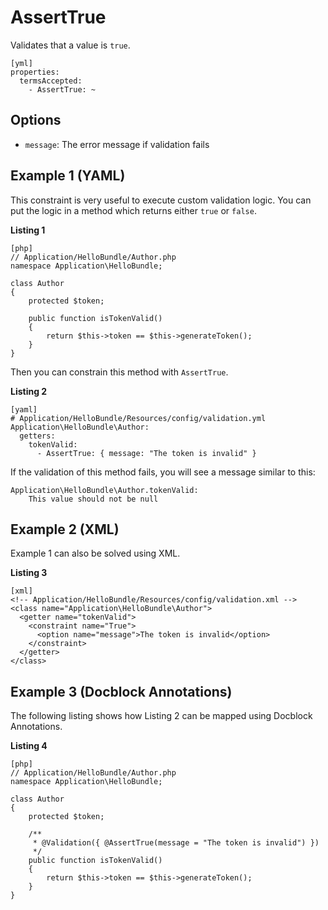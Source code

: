 AssertTrue
==========

Validates that a value is `true`.

    [yml]
    properties:
      termsAccepted:
        - AssertTrue: ~
        
Options
-------

  * `message`: The error message if validation fails
  

Example 1 (YAML)
----------------
          
This constraint is very useful to execute custom validation logic. You can
put the logic in a method which returns either `true` or `false`.

**Listing 1**

    [php]
    // Application/HelloBundle/Author.php
    namespace Application\HelloBundle;
    
    class Author
    {
        protected $token;
      
        public function isTokenValid()
        {
            return $this->token == $this->generateToken();
        }
    }
    
Then you can constrain this method with `AssertTrue`.

**Listing 2**

    [yaml]
    # Application/HelloBundle/Resources/config/validation.yml
    Application\HelloBundle\Author:
      getters:
        tokenValid:
          - AssertTrue: { message: "The token is invalid" }
        
If the validation of this method fails, you will see a message similar to this:

    Application\HelloBundle\Author.tokenValid:
        This value should not be null
        
Example 2 (XML)
---------------

Example 1 can also be solved using XML.

**Listing 3**

    [xml]
    <!-- Application/HelloBundle/Resources/config/validation.xml -->
    <class name="Application\HelloBundle\Author">
      <getter name="tokenValid">
        <constraint name="True">
          <option name="message">The token is invalid</option>
        </constraint>
      </getter>
    </class>
    
Example 3 (Docblock Annotations)
--------------------------------

The following listing shows how Listing 2 can be mapped using Docblock
Annotations.

**Listing 4**

    [php]
    // Application/HelloBundle/Author.php
    namespace Application\HelloBundle;
    
    class Author
    {
        protected $token;
        
        /**
         * @Validation({ @AssertTrue(message = "The token is invalid") })
         */
        public function isTokenValid()
        {
            return $this->token == $this->generateToken();
        }
    }

